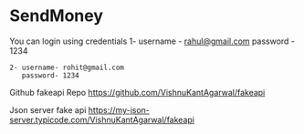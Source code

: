 # SendMoney

You can login using credentials
    1- username - rahul@gmail.com 
       password - 1234
    
    2- username- rohit@gmail.com
       password- 1234

Github fakeapi Repo
https://github.com/VishnuKantAgarwal/fakeapi

Json server fake api
https://my-json-server.typicode.com/VishnuKantAgarwal/fakeapi


    